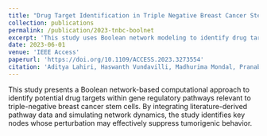 ```yaml
---
title: "Drug Target Identification in Triple Negative Breast Cancer Stem Cell Pathways: A Computational Study of Gene Regulatory Pathways using Boolean Networks"
collection: publications
permalink: /publication/2023-tnbc-boolnet
excerpt: 'This study uses Boolean network modeling to identify drug targets in triple-negative breast cancer stem cell pathways.'
date: 2023-06-01
venue: 'IEEE Access'
paperurl: 'https://doi.org/10.1109/ACCESS.2023.3273554'
citation: 'Aditya Lahiri, Haswanth Vundavilli, Madhurima Mondal, Pranabesh Bhattacharjee, Brian Decker, Giuseppe Del Priore, N. Peter Reeves, and Aniruddha Datta. (2023). "Drug Target Identification in Triple Negative Breast Cancer Stem Cell Pathways: A Computational Study of Gene Regulatory Pathways using Boolean Networks." <i>IEEE Access</i>, 11, 56672–56690.'
---
```

This study presents a Boolean network-based computational approach to identify potential drug targets within gene regulatory pathways relevant to triple-negative breast cancer stem cells. By integrating literature-derived pathway data and simulating network dynamics, the study identifies key nodes whose perturbation may effectively suppress tumorigenic behavior.
